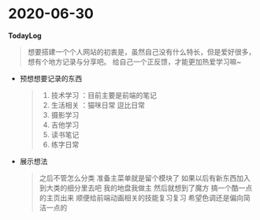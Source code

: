 <!--
2020.06.30
想法很久了
今天是个特别的日子
因为有记录也算是
开始实践啦
-->

# 2020-06-30

**TodayLog**

> 想要搭建一个个人网站的初衷是，虽然自己没有什么特长，但是爱好很多，想有个地方记录与分享吧。
> 给自己一个正反馈，才能更加热爱学习嘛~

- 预想想要记录的东西

  > 1. 技术学习 ：目前主要是前端的笔记
  > 2. 生活相关 ：猫咪日常 逗比日常
  > 3. 摄影学习
  > 4. 吉他学习
  > 5. 读书笔记
  > 6. 练字日常

- 展示想法
  > 之后不管怎么分类 准备主菜单就是留个模块了 如果以后有新东西加入到大类的细分里去吧 我的地盘我做主
  > 然后就想到了魔方 搞一个酷一点的主页出来 顺便给前端动画相关的技能复习复习
  > 希望色调还是偏向简洁一点的
